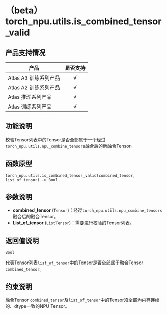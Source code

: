 # （beta）torch_npu.utils.is_combined_tensor_valid
## 产品支持情况

| 产品                                                         | 是否支持 |
| ------------------------------------------------------------ | :------: |
|<term>Atlas A3 训练系列产品</term>            |    √     |
|<term>Atlas A2 训练系列产品</term>  | √   |
|<term>Atlas 推理系列产品</term>                                       |    √     |
|<term>Atlas 训练系列产品</term>                                       |    √     |

## 功能说明

校验Tensor列表中的Tensor是否全部属于一个经过`torch_npu.utils.npu_combine_tensors`融合后的新融合Tensor。

## 函数原型

```
torch_npu.utils.is_combined_tensor_valid(combined_tensor, list_of_tensor) -> Bool
```

## 参数说明

- **combined_tensor** (`Tensor`)：经过`torch_npu.utils.npu_combine_tensors`融合后的融合Tensor。
- **List_of_tensor** (`ListTensor`)：需要进行校验的Tensor列表。

## 返回值说明
`Bool`

代表Tensor列表`list_of_tensor`中的Tensor是否全部属于融合Tensor `combined_tensor`。

## 约束说明

融合Tensor `combined_tensor`及`list_of_tensor`中的Tensor须全部为内存连续的、dtype一致的NPU Tensor。


